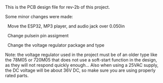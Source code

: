 This is the PCB design file for rev-2b of this project.

Some minor changes were made:

  Move the ESP32, MP3 player, and audio jack over 0.050in
  
  Change pulsein pin assigment
  
  Change the voltage regulator package and type

Note: the voltage regulator used in the project must be of an older type like the 78M05 or 720M05 that does not use a soft-start function 
in the design, as they will not respond quickly enough... 
Also when using a 25VAC supply, the DC voltage will be about 36V DC, 
so make sure you are using properly rated parts.
